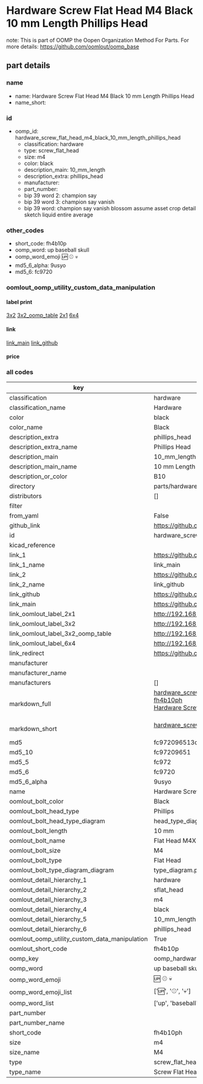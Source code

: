 # Hardware Screw Flat Head M4 Black 10 mm Length Phillips Head  

note: This is part of OOMP the Oopen Organization Method For Parts. For more details: https://github.com/oomlout/oomp_base

##  part details
  







### name
* name: Hardware Screw Flat Head M4 Black 10 mm Length Phillips Head
* name_short: 
### id
* oomp_id: hardware_screw_flat_head_m4_black_10_mm_length_phillips_head
  * classification: hardware
  * type: screw_flat_head
  * size: m4
  * color: black
  * description_main: 10_mm_length
  * description_extra: phillips_head
  * manufacturer: 
  * part_number: 
  * bip 39 word 2: champion say
  * bip 39 word 3: champion say vanish
  * bip 39 word: champion say vanish blossom assume asset crop detail sketch liquid entire average

### other_codes
* short_code: fh4b10p
* oomp_word: up baseball skull
* oomp_word_emoji :up: :baseball: :skull:
* md5_6_alpha: 9usyo
* md5_6: fc9720






### oomlout_oomp_utility_custom_data_manipulation
#### label print
[3x2](http://192.168.1.245:1112/?label=oomp%209usyo)
[3x2_oomp_table](http://192.168.1.108:1112/?label=oomp%209usyo)
[2x1](http://192.168.1.242:1112/?label=oomp%209usyo)
[6x4](http://192.168.1.55:1112/?label=oomp%209usyo)    

#### link

[link_main](https://github.com/oomlout/oomlout_oomp_version_1_messy/tree/main/parts/hardware_screw_flat_head_m4_black_10_mm_length_phillips_head) [link_github](https://github.com/oomlout/oomlout_oomp_version_1_messy/tree/main/parts/hardware_screw_flat_head_m4_black_10_mm_length_phillips_head)                             

#### price







### all codes 
| key | value |  
| --- | --- |  
| classification | hardware |  
| classification_name | Hardware |  
| color | black |  
| color_name | Black |  
| description_extra | phillips_head |  
| description_extra_name | Phillips Head |  
| description_main | 10_mm_length |  
| description_main_name | 10 mm Length |  
| description_or_color | B10 |  
| directory | parts/hardware_screw_flat_head_m4_black_10_mm_length_phillips_head |  
| distributors | [] |  
| filter |  |  
| from_yaml | False |  
| github_link | https://github.com/oomlout/oomlout_oomp_part_src/tree/main/parts/hardware_screw_flat_head_m4_black_10_mm_length_phillips_head |  
| id | hardware_screw_flat_head_m4_black_10_mm_length_phillips_head |  
| kicad_reference |  |  
| link_1 | https://github.com/oomlout/oomlout_oomp_version_1_messy/tree/main/parts/hardware_screw_flat_head_m4_black_10_mm_length_phillips_head |  
| link_1_name | link_main |  
| link_2 | https://github.com/oomlout/oomlout_oomp_version_1_messy/tree/main/parts/hardware_screw_flat_head_m4_black_10_mm_length_phillips_head |  
| link_2_name | link_github |  
| link_github | https://github.com/oomlout/oomlout_oomp_version_1_messy/tree/main/parts/hardware_screw_flat_head_m4_black_10_mm_length_phillips_head |  
| link_main | https://github.com/oomlout/oomlout_oomp_version_1_messy/tree/main/parts/hardware_screw_flat_head_m4_black_10_mm_length_phillips_head |  
| link_oomlout_label_2x1 | http://192.168.1.242:1112/?label=oomp%209usyo |  
| link_oomlout_label_3x2 | http://192.168.1.245:1112/?label=oomp%209usyo |  
| link_oomlout_label_3x2_oomp_table | http://192.168.1.108:1112/?label=oomp%209usyo |  
| link_oomlout_label_6x4 | http://192.168.1.55:1112/?label=oomp%209usyo |  
| link_redirect | https://github.com/oomlout/oomlout_oomp_version_1_messy/tree/main/parts/hardware_screw_flat_head_m4_black_10_mm_length_phillips_head |  
| manufacturer |  |  
| manufacturer_name |  |  
| manufacturers | [] |  
| markdown_full | [hardware_screw_flat_head_m4_black_10_mm_length_phillips_head](none)<br>[fh4b10ph](none)<br>[Hardware Screw Flat Head M4 Black 10 Mm Length Phillips Head](none)<br><br> |  
| markdown_short | [hardware_screw_flat_head_m4_black_10_mm_length_phillips_head](none)<br><br> |  
| md5 | fc972096513c467c3686f181e2aff930 |  
| md5_10 | fc97209651 |  
| md5_5 | fc972 |  
| md5_6 | fc9720 |  
| md5_6_alpha | 9usyo |  
| name | Hardware Screw Flat Head M4 Black 10 mm Length Phillips Head |  
| oomlout_bolt_color | Black |  
| oomlout_bolt_head_type | Phillips |  
| oomlout_bolt_head_type_diagram | head_type_diagram.png |  
| oomlout_bolt_length | 10 mm |  
| oomlout_bolt_name | Flat Head M4X10 mm Black (Phillips) |  
| oomlout_bolt_size | M4 |  
| oomlout_bolt_type | Flat Head |  
| oomlout_bolt_type_diagram_diagram | type_diagram.png |  
| oomlout_detail_hierarchy_1 | hardware |  
| oomlout_detail_hierarchy_2 | sflat_head |  
| oomlout_detail_hierarchy_3 | m4 |  
| oomlout_detail_hierarchy_4 | black |  
| oomlout_detail_hierarchy_5 | 10_mm_length |  
| oomlout_detail_hierarchy_6 | phillips_head |  
| oomlout_oomp_utility_custom_data_manipulation | True |  
| oomlout_short_code | fh4b10p |  
| oomp_key | oomp_hardware_screw_flat_head_m4_black_10_mm_length_phillips_head |  
| oomp_word | up baseball skull |  
| oomp_word_emoji | :up: :baseball: :skull: |  
| oomp_word_emoji_list | [':up:', ':baseball:', ':skull:'] |  
| oomp_word_list | ['up', 'baseball', 'skull'] |  
| part_number |  |  
| part_number_name |  |  
| short_code | fh4b10ph |  
| size | m4 |  
| size_name | M4 |  
| type | screw_flat_head |  
| type_name | Screw Flat Head |  
